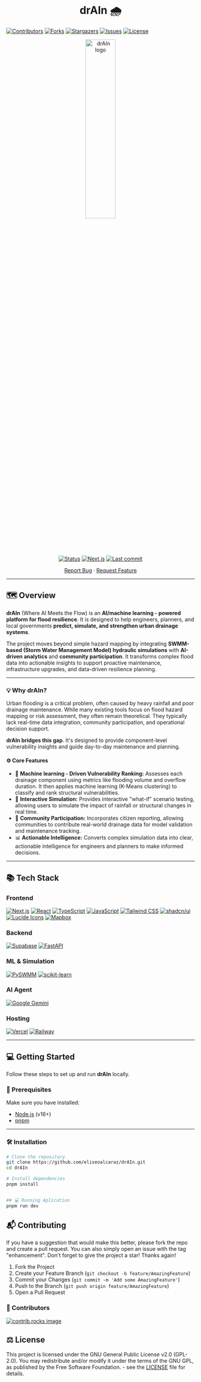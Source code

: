 <h1 align="center">drAIn 🌧️</h1>
<a id="readme-top"></a>

[![Contributors][contributors-shield]][contributors-url]
[![Forks][forks-shield]][forks-url]
[![Stargazers][stars-shield]][stars-url]
[![Issues][issues-shield]][issues-url]
<a href="https://github.com/eliseoalcaraz/drAIn/blob/main/LICENSE">
<img alt="License" src="https://img.shields.io/badge/License-GPL--2.0-blue?style=for-the-badge" />
</a>

<div align="center">
  <a href="https://github.com/eliseoalcaraz/drAIn">
    <img src="public/images/logo.png" alt="drAIn logo" width="40%" height="35%">
  </a>
  <br />
  <p align="center">
    <a href="#"><img alt="Status" src="https://img.shields.io/badge/status-Beta-yellow?style=flat&color=yellow" /></a>
    <a href="https://nextjs.org/"><img alt="Next.js" src="https://img.shields.io/badge/Next.js-15.5.4-2B2B2B?logo=nextdotjs&logoColor=white&style=flat" /></a>
    <a href="https://github.com/eliseoalcaraz/drAIn/commits/main"><img alt="Last commit" src="https://proxy.cyb3rko.de/shields/github/last-commit/eliseoalcaraz/drAIn?color=coral&logo=git&logoColor=white" /></a>
  </p>
  <a href="https://github.com/eliseoalcaraz/drAIn/issues/new?labels=bug&template=bug-report---.md">Report Bug</a>
  &middot;
  <a href="https://github.com/eliseoalcaraz/drAIn/issues/new?labels=enhancement&template=feature-request---.md">Request Feature</a>
</div>

---

## 🗺️ Overview

**drAIn** (Where AI Meets the Flow) is an **AI/machine learning - powered platform for flood resilience**. It is designed to help engineers, planners, and local governments **predict, simulate, and strengthen urban drainage systems**.

The project moves beyond simple hazard mapping by integrating **SWMM-based (Storm Water Management Model) hydraulic simulations** with **AI-driven analytics** and **community participation**. It transforms complex flood data into actionable insights to support proactive maintenance, infrastructure upgrades, and data-driven resilience planning.

---

### 💡 Why drAIn?

Urban flooding is a critical problem, often caused by heavy rainfall and poor drainage maintenance. While many existing tools focus on flood hazard mapping or risk assessment, they often remain theoretical. They typically lack real-time data integration, community participation, and operational decision support.

**drAIn bridges this gap**. It's designed to provide component-level vulnerability insights and guide day-to-day maintenance and planning.

#### ⚙️ Core Features

* 🧠 **Machine learning - Driven Vulnerability Ranking:** Assesses each drainage component using metrics like flooding volume and overflow duration. It then applies machine learning (K-Means clustering) to classify and rank structural vulnerabilities.
* 🌊 **Interactive Simulation:** Provides interactive "what-if" scenario testing, allowing users to simulate the impact of rainfall or structural changes in real time.
* 👥 **Community Participation:** Incorporates citizen reporting, allowing communities to contribute real-world drainage data for model validation and maintenance tracking.
* 📊 **Actionable Intelligence:** Converts complex simulation data into clear, actionable intelligence for engineers and planners to make informed decisions.

---

## 📚 Tech Stack

### Frontend
<p align="left">
  <a href="https://nextjs.org/"><img alt="Next.js" src="https://img.shields.io/badge/Next.js-000000?logo=nextdotjs&logoColor=white&style=flat" /></a>
  <a href="https://react.dev/"><img alt="React" src="https://img.shields.io/badge/React-61DAFB?logo=react&logoColor=black&style=flat" /></a>
  <a href="https://www.typescriptlang.org/"><img alt="TypeScript" src="https://img.shields.io/badge/TypeScript-3178C6?logo=typescript&logoColor=white&style=flat" /></a>
  <a href="https://developer.mozilla.org/en-US/docs/Web/JavaScript"><img alt="JavaScript" src="https://img.shields.io/badge/JavaScript-F7DF1E?logo=javascript&logoColor=black&style=flat" /></a>
  <a href="https://tailwindcss.com/"><img alt="Tailwind CSS" src="https://img.shields.io/badge/Tailwind_CSS-0EA5E9?logo=tailwindcss&logoColor=white&style=flat" /></a>
  <a href="https://ui.shadcn.com/"><img alt="shadcn/ui" src="https://img.shields.io/badge/shadcn%2Fui-000000?logo=shadcnui&logoColor=white&style=flat" /></a>
  <a href="https://lucide.dev/"><img alt="Lucide Icons" src="https://img.shields.io/badge/Lucide_Icons-10B981?logo=lucide&logoColor=white&style=flat" /></a>
  <a href="https://www.mapbox.com/"><img alt="Mapbox" src="https://img.shields.io/badge/Mapbox-000000?logo=mapbox&logoColor=white&style=flat" /></a>
</p>

### Backend
<p align="left">
  <a href="https://supabase.com"><img alt="Supabase" src="https://img.shields.io/badge/Supabase-3ECF8E?logo=supabase&logoColor=white&style=flat" /></a>
  <a href="https://fastapi.tiangolo.com/"><img alt="FastAPI" src="https://img.shields.io/badge/FastAPI-009688?logo=fastapi&logoColor=white&style=flat" /></a>
</p>

### ML & Simulation
<p align="left">
  <a href="https://www.epa.gov/water-research/storm-water-management-model-swmm"><img alt="PySWMM" src="https://img.shields.io/badge/PySWMM-0078D4?logo=python&logoColor=white&style=flat" /></a>
  <a href="https://scikit-learn.org/"><img alt="scikit-learn" src="https://img.shields.io/badge/scikit--learn-F7931E?logo=scikitlearn&logoColor=white&style=flat" /></a>
</p>

### AI Agent
<p align="left">
  <a href="https://gemini.google.com/"><img alt="Google Gemini" src="https://img.shields.io/badge/Google_Gemini-8E4BFF?logo=googlegemini&logoColor=white&style=flat" /></a>
</p>

### Hosting
<p align="left">
  <a href="https://vercel.com/"><img alt="Vercel" src="https://img.shields.io/badge/Vercel-000000?logo=vercel&logoColor=white&style=flat" /></a>
  <a href="https://railway.app/"><img alt="Railway" src="https://img.shields.io/badge/Railway-0B0D0E?logo=railway&logoColor=white&style=flat" /></a>
</p>

---

## 💻 Getting Started

Follow these steps to set up and run **drAIn** locally.

### 🔧 Prerequisites

Make sure you have installed:

- [Node.js](https://nodejs.org/) (v16+)
- [pnpm](https://pnpm.io/)

---

### 🛠️ Installation

```bash
# Clone the repository
git clone https://github.com/eliseoalcaraz/drAIn.git
cd drAIn

# Install dependencies
pnpm install


## 💻 Running Aplication
pnpm run dev
```

<!-- CONTRIBUTING -->

## 📬 Contributing

If you have a suggestion that would make this better, please fork the repo and create a pull request. You can also simply open an issue with the tag "enhancement".
Don't forget to give the project a star! Thanks again!

1. Fork the Project
2. Create your Feature Branch (`git checkout -b feature/AmazingFeature`)
3. Commit your Changes (`git commit -m 'Add some AmazingFeature'`)
4. Push to the Branch (`git push origin feature/AmazingFeature`)
5. Open a Pull Request

### 📢 Contributors

<a href="https://github.com/eliseoalcaraz/drAIn/graphs/contributors">
  <img src="https://contrib.rocks/image?repo=eliseoalcaraz/drAIn" alt="contrib.rocks image" />
</a>

<!-- LICENSE -->

## ⚖️ License

This project is licensed under the GNU General Public License v2.0 (GPL-2.0).
You may redistribute and/or modify it under the terms of the GNU GPL, as published by the Free Software Foundation. - see the [LICENSE](LICENSE) file for details.

<!-- MARKDOWN LINKS & IMAGES -->
<!-- https://www.markdownguide.org/basic-syntax/#reference-style-links -->

[contributors-shield]: https://img.shields.io/github/contributors/eliseoalcaraz/drAIn.svg?style=for-the-badge
[contributors-url]: https://github.com/eliseoalcaraz/drAIn/graphs/contributors
[forks-shield]: https://img.shields.io/github/forks/eliseoalcaraz/drAIn.svg?style=for-the-badge
[forks-url]: https://github.com/eliseoalcaraz/drAIn/network/members
[stars-shield]: https://img.shields.io/github/stars/eliseoalcaraz/drAIn.svg?style=for-the-badge
[stars-url]: https://github.com/eliseoalcaraz/drAIn/stargazers
[issues-shield]: https://img.shields.io/github/issues/eliseoalcaraz/drAIn.svg?style=for-the-badge
[issues-url]: https://github.com/eliseoalcaraz/drAIn/issues

